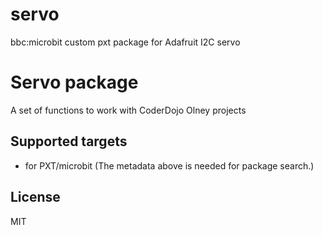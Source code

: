 # servo
bbc:microbit custom pxt package for Adafruit I2C servo 

# Servo package

A set of functions to work with CoderDojo Olney projects



## Supported targets

* for PXT/microbit
(The metadata above is needed for package search.)

## License

MIT